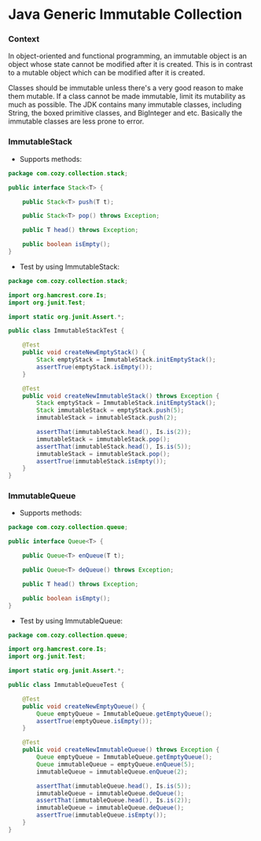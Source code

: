 # Java Generic Immutable Collection

### Context
In object-oriented and functional programming, an immutable object is an object whose state cannot be modified after it is created. This is in contrast to a mutable object which can be modified after it is created.

Classes should be immutable unless there's a very good reason to make them mutable. If a class cannot be made immutable, limit its mutability as much as possible. The JDK contains many immutable classes, including String, the boxed primitive classes, and BigInteger and etc. Basically the immutable classes are less prone to error.

### ImmutableStack
- Supports methods:
```java
package com.cozy.collection.stack;

public interface Stack<T> {

    public Stack<T> push(T t);

    public Stack<T> pop() throws Exception;

    public T head() throws Exception;

    public boolean isEmpty();
}

```
- Test by using ImmutableStack:
```java
package com.cozy.collection.stack;

import org.hamcrest.core.Is;
import org.junit.Test;

import static org.junit.Assert.*;

public class ImmutableStackTest {

    @Test
    public void createNewEmptyStack() {
        Stack emptyStack = ImmutableStack.initEmptyStack();
        assertTrue(emptyStack.isEmpty());
    }

    @Test
    public void createNewImmutableStack() throws Exception {
        Stack emptyStack = ImmutableStack.initEmptyStack();
        Stack immutableStack = emptyStack.push(5);
        immutableStack = immutableStack.push(2);

        assertThat(immutableStack.head(), Is.is(2));
        immutableStack = immutableStack.pop();
        assertThat(immutableStack.head(), Is.is(5));
        immutableStack = immutableStack.pop();
        assertTrue(immutableStack.isEmpty());
    }
}

```

### ImmutableQueue
- Supports methods:
```java
package com.cozy.collection.queue;

public interface Queue<T> {

    public Queue<T> enQueue(T t);

    public Queue<T> deQueue() throws Exception;

    public T head() throws Exception;

    public boolean isEmpty();
}


```
- Test by using ImmutableQueue:
```java
package com.cozy.collection.queue;

import org.hamcrest.core.Is;
import org.junit.Test;

import static org.junit.Assert.*;

public class ImmutableQueueTest {

    @Test
    public void createNewEmptyQueue() {
        Queue emptyQueue = ImmutableQueue.getEmptyQueue();
        assertTrue(emptyQueue.isEmpty());
    }

    @Test
    public void createNewImmutableQueue() throws Exception {
        Queue emptyQueue = ImmutableQueue.getEmptyQueue();
        Queue immutableQueue = emptyQueue.enQueue(5);
        immutableQueue = immutableQueue.enQueue(2);

        assertThat(immutableQueue.head(), Is.is(5));
        immutableQueue = immutableQueue.deQueue();
        assertThat(immutableQueue.head(), Is.is(2));
        immutableQueue = immutableQueue.deQueue();
        assertTrue(immutableQueue.isEmpty());
    }
}

```
